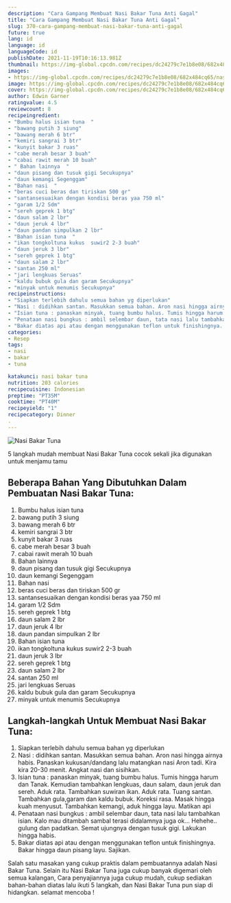 ```yaml
---
description: "Cara Gampang Membuat Nasi Bakar Tuna Anti Gagal"
title: "Cara Gampang Membuat Nasi Bakar Tuna Anti Gagal"
slug: 370-cara-gampang-membuat-nasi-bakar-tuna-anti-gagal
future: true
lang: id
language: id
languageCode: id
publishDate: 2021-11-19T10:16:13.981Z 
thumbnail: https://img-global.cpcdn.com/recipes/dc24279c7e1b8e08/682x484cq65/nasi-bakar-tuna-foto-resep-utama.png
images:
- https://img-global.cpcdn.com/recipes/dc24279c7e1b8e08/682x484cq65/nasi-bakar-tuna-foto-resep-utama.png
image: https://img-global.cpcdn.com/recipes/dc24279c7e1b8e08/682x484cq65/nasi-bakar-tuna-foto-resep-utama.png
cover: https://img-global.cpcdn.com/recipes/dc24279c7e1b8e08/682x484cq65/nasi-bakar-tuna-foto-resep-utama.png
author: Edwin Garner
ratingvalue: 4.5
reviewcount: 8
recipeingredient:
- "Bumbu halus isian tuna  "
- "bawang putih 3 siung"
- "bawang merah 6 btr"
- "kemiri sangrai 3 btr"
- "kunyit bakar 3 ruas"
- "cabe merah besar 3 buah"
- "cabai rawit merah 10 buah"
- " Bahan lainnya  "
- "daun pisang dan tusuk gigi Secukupnya"
- "daun kemangi Segenggam"
- "Bahan nasi  "
- "beras cuci beras dan tiriskan 500 gr"
- "santansesuaikan dengan kondisi beras yaa 750 ml"
- "garam 1/2 Sdm"
- "sereh geprek 1 btg"
- "daun salam 2 lbr"
- "daun jeruk 4 lbr"
- "daun pandan simpulkan 2 lbr"
- "Bahan isian tuna  "
- "ikan tongkoltuna kukus  suwir2 2-3 buah"
- "daun jeruk 3 lbr"
- "sereh geprek 1 btg"
- "daun salam 2 lbr"
- "santan 250 ml"
- "jari lengkuas Seruas"
- "kaldu bubuk gula dan garam Secukupnya"
- "minyak untuk menumis Secukupnya"
recipeinstructions:
- "Siapkan terlebih dahulu semua bahan yg diperlukan"
- "Nasi : didihkan santan. Masukkan semua bahan. Aron nasi hingga airnya habis. Panaskan kukusan/dandang lalu matangkan nasi Aron tadi. Kira kira 20-30 menit. Angkat nasi dan sisihkan."
- "Isian tuna : panaskan minyak, tuang bumbu halus. Tumis hingga harum dan Tanak. Kemudian tambahkan lengkuas, daun salam, daun jeruk dan sereh. Aduk rata. Tambahkan suwiran ikan. Aduk rata. Tuang santan. Tambahkan gula,garam dan kaldu bubuk. Koreksi rasa. Masak hingga kuah menyusut. Tambahkan kemangi, aduk hingga layu. Matikan api"
- "Penataan nasi bungkus : ambil selembar daun, tata nasi lalu tambahkan isian. Kalo mau ditambah sambal terasi didalamnya juga ok... Hehehe.. gulung dan padatkan. Semat ujungnya dengan tusuk gigi. Lakukan hingga habis."
- "Bakar diatas api atau dengan menggunakan teflon untuk finishingnya. Bakar hingga daun pisang layu. Sajikan."
categories:
- Resep
tags:
- nasi
- bakar
- tuna

katakunci: nasi bakar tuna 
nutrition: 203 calories
recipecuisine: Indonesian
preptime: "PT35M"
cooktime: "PT40M"
recipeyield: "1"
recipecategory: Dinner
. 
---
```



![Nasi Bakar Tuna](https://img-global.cpcdn.com/recipes/dc24279c7e1b8e08/682x484cq65/nasi-bakar-tuna-foto-resep-utama.png)

5 langkah mudah membuat  Nasi Bakar Tuna cocok sekali jika digunakan untuk menjamu tamu

<!--inarticleads1-->

## Beberapa Bahan Yang Dibutuhkan Dalam Pembuatan Nasi Bakar Tuna:

1. Bumbu halus isian tuna  
1. bawang putih 3 siung
1. bawang merah 6 btr
1. kemiri sangrai 3 btr
1. kunyit bakar 3 ruas
1. cabe merah besar 3 buah
1. cabai rawit merah 10 buah
1.  Bahan lainnya  
1. daun pisang dan tusuk gigi Secukupnya
1. daun kemangi Segenggam
1. Bahan nasi  
1. beras cuci beras dan tiriskan 500 gr
1. santansesuaikan dengan kondisi beras yaa 750 ml
1. garam 1/2 Sdm
1. sereh geprek 1 btg
1. daun salam 2 lbr
1. daun jeruk 4 lbr
1. daun pandan simpulkan 2 lbr
1. Bahan isian tuna  
1. ikan tongkoltuna kukus  suwir2 2-3 buah
1. daun jeruk 3 lbr
1. sereh geprek 1 btg
1. daun salam 2 lbr
1. santan 250 ml
1. jari lengkuas Seruas
1. kaldu bubuk gula dan garam Secukupnya
1. minyak untuk menumis Secukupnya



<!--inarticleads2-->

## Langkah-langkah Untuk Membuat Nasi Bakar Tuna:

1. Siapkan terlebih dahulu semua bahan yg diperlukan
1. Nasi : didihkan santan. Masukkan semua bahan. Aron nasi hingga airnya habis. Panaskan kukusan/dandang lalu matangkan nasi Aron tadi. Kira kira 20-30 menit. Angkat nasi dan sisihkan.
1. Isian tuna : panaskan minyak, tuang bumbu halus. Tumis hingga harum dan Tanak. Kemudian tambahkan lengkuas, daun salam, daun jeruk dan sereh. Aduk rata. Tambahkan suwiran ikan. Aduk rata. Tuang santan. Tambahkan gula,garam dan kaldu bubuk. Koreksi rasa. Masak hingga kuah menyusut. Tambahkan kemangi, aduk hingga layu. Matikan api
1. Penataan nasi bungkus : ambil selembar daun, tata nasi lalu tambahkan isian. Kalo mau ditambah sambal terasi didalamnya juga ok... Hehehe.. gulung dan padatkan. Semat ujungnya dengan tusuk gigi. Lakukan hingga habis.
1. Bakar diatas api atau dengan menggunakan teflon untuk finishingnya. Bakar hingga daun pisang layu. Sajikan.




Salah satu masakan yang cukup praktis dalam pembuatannya adalah  Nasi Bakar Tuna. Selain itu  Nasi Bakar Tuna  juga cukup banyak digemari oleh semua kalangan, Cara penyajiannya juga cukup mudah, cukup sediakan bahan-bahan diatas lalu ikuti 5 langkah, dan  Nasi Bakar Tuna  pun siap di hidangkan. selamat mencoba !
